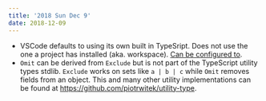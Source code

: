 ```yaml
---
title: '2018 Sun Dec 9'
date: 2018-12-09
---
```


- VSCode defaults to using its own built in TypeSript. Does not use the one a project has installed (aka. workspace). [Can be configured to](https://github.com/Microsoft/vscode/issues/42243).
- `Omit` can be derived from `Exclude` but is not part of the TypeScript utility types stdlib. `Exclude` works on sets like `a | b | c` while `Omit` removes fields from an object. This and many other utility implementations can be found at https://github.com/piotrwitek/utility-type.
